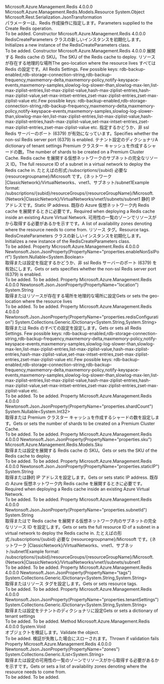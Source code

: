 <Type Name="RedisCreateParameters" FullName="Microsoft.Azure.Management.Redis.Models.RedisCreateParameters">
  <TypeSignature Language="C#" Value="public class RedisCreateParameters" />
  <TypeSignature Language="ILAsm" Value=".class public auto ansi beforefieldinit RedisCreateParameters extends System.Object" />
  <TypeSignature Language="DocId" Value="T:Microsoft.Azure.Management.Redis.Models.RedisCreateParameters" />
  <TypeSignature Language="VB.NET" Value="Public Class RedisCreateParameters" />
  <TypeSignature Language="F#" Value="type RedisCreateParameters = class" />
  <AssemblyInfo>
    <AssemblyName>Microsoft.Azure.Management.Redis</AssemblyName>
    <AssemblyVersion>4.0.0.0</AssemblyVersion>
  </AssemblyInfo>
  <Base>
    <BaseTypeName>Microsoft.Azure.Management.Redis.Models.Resource</BaseTypeName>
    <BaseTypeName FrameworkAlternate="azure-dotnet">System.Object</BaseTypeName>
  </Base>
  <Interfaces />
  <Attributes>
    <Attribute>
      <AttributeName>Microsoft.Rest.Serialization.JsonTransformation</AttributeName>
    </Attribute>
  </Attributes>
  <Docs>
    <summary>
            <span data-ttu-id="5e56a-101">パラメーターは、Redis 作成操作に指定します。</span><span class="sxs-lookup"><span data-stu-id="5e56a-101">Parameters supplied to the Create Redis operation.</span></span>
            </summary>
    <remarks>To be added.</remarks>
  </Docs>
  <Members>
    <Member MemberName=".ctor">
      <MemberSignature Language="C#" Value="public RedisCreateParameters ();" />
      <MemberSignature Language="ILAsm" Value=".method public hidebysig specialname rtspecialname instance void .ctor() cil managed" />
      <MemberSignature Language="DocId" Value="M:Microsoft.Azure.Management.Redis.Models.RedisCreateParameters.#ctor" />
      <MemberSignature Language="VB.NET" Value="Public Sub New ()" />
      <MemberType>Constructor</MemberType>
      <AssemblyInfo>
        <AssemblyName>Microsoft.Azure.Management.Redis</AssemblyName>
        <AssemblyVersion>4.0.0.0</AssemblyVersion>
      </AssemblyInfo>
      <Parameters />
      <Docs>
        <summary>
            <span data-ttu-id="5e56a-102">RedisCreateParameters クラスの新しいインスタンスを初期化します。</span><span class="sxs-lookup"><span data-stu-id="5e56a-102">Initializes a new instance of the RedisCreateParameters class.</span></span>
            </summary>
        <remarks>To be added.</remarks>
      </Docs>
    </Member>
    <Member MemberName=".ctor">
      <MemberSignature Language="C#" Value="public RedisCreateParameters (Microsoft.Azure.Management.Redis.Models.Sku sku, string location, System.Collections.Generic.IDictionary&lt;string,string&gt; redisConfiguration = null, Nullable&lt;bool&gt; enableNonSslPort = null, System.Collections.Generic.IDictionary&lt;string,string&gt; tenantSettings = null, Nullable&lt;int&gt; shardCount = null, string subnetId = null, string staticIP = null, System.Collections.Generic.IList&lt;string&gt; zones = null, System.Collections.Generic.IDictionary&lt;string,string&gt; tags = null);" />
      <MemberSignature Language="ILAsm" Value=".method public hidebysig specialname rtspecialname instance void .ctor(class Microsoft.Azure.Management.Redis.Models.Sku sku, string location, class System.Collections.Generic.IDictionary`2&lt;string, string&gt; redisConfiguration, valuetype System.Nullable`1&lt;bool&gt; enableNonSslPort, class System.Collections.Generic.IDictionary`2&lt;string, string&gt; tenantSettings, valuetype System.Nullable`1&lt;int32&gt; shardCount, string subnetId, string staticIP, class System.Collections.Generic.IList`1&lt;string&gt; zones, class System.Collections.Generic.IDictionary`2&lt;string, string&gt; tags) cil managed" />
      <MemberSignature Language="DocId" Value="M:Microsoft.Azure.Management.Redis.Models.RedisCreateParameters.#ctor(Microsoft.Azure.Management.Redis.Models.Sku,System.String,System.Collections.Generic.IDictionary{System.String,System.String},System.Nullable{System.Boolean},System.Collections.Generic.IDictionary{System.String,System.String},System.Nullable{System.Int32},System.String,System.String,System.Collections.Generic.IList{System.String},System.Collections.Generic.IDictionary{System.String,System.String})" />
      <MemberSignature Language="F#" Value="new Microsoft.Azure.Management.Redis.Models.RedisCreateParameters : Microsoft.Azure.Management.Redis.Models.Sku * string * System.Collections.Generic.IDictionary&lt;string, string&gt; * Nullable&lt;bool&gt; * System.Collections.Generic.IDictionary&lt;string, string&gt; * Nullable&lt;int&gt; * string * string * System.Collections.Generic.IList&lt;string&gt; * System.Collections.Generic.IDictionary&lt;string, string&gt; -&gt; Microsoft.Azure.Management.Redis.Models.RedisCreateParameters" Usage="new Microsoft.Azure.Management.Redis.Models.RedisCreateParameters (sku, location, redisConfiguration, enableNonSslPort, tenantSettings, shardCount, subnetId, staticIP, zones, tags)" />
      <MemberType>Constructor</MemberType>
      <AssemblyInfo>
        <AssemblyName>Microsoft.Azure.Management.Redis</AssemblyName>
        <AssemblyVersion>4.0.0.0</AssemblyVersion>
      </AssemblyInfo>
      <Parameters>
        <Parameter Name="sku" Type="Microsoft.Azure.Management.Redis.Models.Sku" />
        <Parameter Name="location" Type="System.String" />
        <Parameter Name="redisConfiguration" Type="System.Collections.Generic.IDictionary&lt;System.String,System.String&gt;" />
        <Parameter Name="enableNonSslPort" Type="System.Nullable&lt;System.Boolean&gt;" />
        <Parameter Name="tenantSettings" Type="System.Collections.Generic.IDictionary&lt;System.String,System.String&gt;" />
        <Parameter Name="shardCount" Type="System.Nullable&lt;System.Int32&gt;" />
        <Parameter Name="subnetId" Type="System.String" />
        <Parameter Name="staticIP" Type="System.String" />
        <Parameter Name="zones" Type="System.Collections.Generic.IList&lt;System.String&gt;" />
        <Parameter Name="tags" Type="System.Collections.Generic.IDictionary&lt;System.String,System.String&gt;" />
      </Parameters>
      <Docs>
        <param name="sku"><span data-ttu-id="5e56a-103">展開する Redis cache の SKU。</span><span class="sxs-lookup"><span data-stu-id="5e56a-103">The SKU of the Redis cache to deploy.</span></span></param>
        <param name="location"><span data-ttu-id="5e56a-104">リソースが存在する地理的な場所</span><span class="sxs-lookup"><span data-stu-id="5e56a-104">The geo-location where the resource lives</span></span></param>
        <param name="redisConfiguration"><span data-ttu-id="5e56a-105">すべては Redis の設定です。</span><span class="sxs-lookup"><span data-stu-id="5e56a-105">All Redis Settings.</span></span> <span data-ttu-id="5e56a-106">Few possible keys: rdb-backup-enabled,rdb-storage-connection-string,rdb-backup-frequency,maxmemory-delta,maxmemory-policy,notify-keyspace-events,maxmemory-samples,slowlog-log-slower-than,slowlog-max-len,list-max-ziplist-entries,list-max-ziplist-value,hash-max-ziplist-entries,hash-max-ziplist-value,set-max-intset-entries,zset-max-ziplist-entries,zset-max-ziplist-value etc.</span><span class="sxs-lookup"><span data-stu-id="5e56a-106">Few possible keys: rdb-backup-enabled,rdb-storage-connection-string,rdb-backup-frequency,maxmemory-delta,maxmemory-policy,notify-keyspace-events,maxmemory-samples,slowlog-log-slower-than,slowlog-max-len,list-max-ziplist-entries,list-max-ziplist-value,hash-max-ziplist-entries,hash-max-ziplist-value,set-max-intset-entries,zset-max-ziplist-entries,zset-max-ziplist-value etc.</span></span></param>
        <param name="enableNonSslPort"><span data-ttu-id="5e56a-107">指定するかどうか、非 ssl Redis サーバーのポート (6379) が有効になっています。</span><span class="sxs-lookup"><span data-stu-id="5e56a-107">Specifies whether the non-ssl Redis server port (6379) is enabled.</span></span></param>
        <param name="tenantSettings"><span data-ttu-id="5e56a-108">テナント設定のディクショナリ</span><span class="sxs-lookup"><span data-stu-id="5e56a-108">A dictionary of tenant settings</span></span></param>
        <param name="shardCount"><span data-ttu-id="5e56a-109">Premium クラスター キャッシュを作成するシャードの数。</span><span class="sxs-lookup"><span data-stu-id="5e56a-109">The number of shards to be created on a Premium Cluster Cache.</span></span></param>
        <param name="subnetId"><span data-ttu-id="5e56a-110">Redis cache を展開する仮想ネットワークのサブネットの完全なリソース ID。</span><span class="sxs-lookup"><span data-stu-id="5e56a-110">The full resource ID of a subnet in a virtual network to deploy the Redis cache in.</span></span> <span data-ttu-id="5e56a-111">たとえばの形式:/subscriptions/{subid} 必要な {resourcegroupname}/Microsoft です。{ネットワーク |ClassicNetwork}/VirtualNetworks、vnet1、サブネット/subnet1</span><span class="sxs-lookup"><span data-stu-id="5e56a-111">Example format: /subscriptions/{subid}/resourceGroups/{resourceGroupName}/Microsoft.{Network|ClassicNetwork}/VirtualNetworks/vnet1/subnets/subnet1</span></span></param>
        <param name="staticIP"><span data-ttu-id="5e56a-112">静的 IP アドレスです。</span><span class="sxs-lookup"><span data-stu-id="5e56a-112">Static IP address.</span></span> <span data-ttu-id="5e56a-113">既存の Azure 仮想ネットワーク内 Redis cache を展開するときに必要です。</span><span class="sxs-lookup"><span data-stu-id="5e56a-113">Required when deploying a Redis cache inside an existing Azure Virtual Network.</span></span></param>
        <param name="zones"><span data-ttu-id="5e56a-114">可用性の一覧のゾーンでリソースがから取得する必要があるかを示すです。</span><span class="sxs-lookup"><span data-stu-id="5e56a-114">A list of availability zones denoting where the resource needs to come from.</span></span></param>
        <param name="tags"><span data-ttu-id="5e56a-115">リソース タグ。</span><span class="sxs-lookup"><span data-stu-id="5e56a-115">Resource tags.</span></span></param>
        <summary>
            <span data-ttu-id="5e56a-116">RedisCreateParameters クラスの新しいインスタンスを初期化します。</span><span class="sxs-lookup"><span data-stu-id="5e56a-116">Initializes a new instance of the RedisCreateParameters class.</span></span>
            </summary>
        <remarks>To be added.</remarks>
      </Docs>
    </Member>
    <Member MemberName="EnableNonSslPort">
      <MemberSignature Language="C#" Value="public Nullable&lt;bool&gt; EnableNonSslPort { get; set; }" />
      <MemberSignature Language="ILAsm" Value=".property instance valuetype System.Nullable`1&lt;bool&gt; EnableNonSslPort" />
      <MemberSignature Language="DocId" Value="P:Microsoft.Azure.Management.Redis.Models.RedisCreateParameters.EnableNonSslPort" />
      <MemberSignature Language="VB.NET" Value="Public Property EnableNonSslPort As Nullable(Of Boolean)" />
      <MemberSignature Language="F#" Value="member this.EnableNonSslPort : Nullable&lt;bool&gt; with get, set" Usage="Microsoft.Azure.Management.Redis.Models.RedisCreateParameters.EnableNonSslPort" />
      <MemberType>Property</MemberType>
      <AssemblyInfo>
        <AssemblyName>Microsoft.Azure.Management.Redis</AssemblyName>
        <AssemblyVersion>4.0.0.0</AssemblyVersion>
      </AssemblyInfo>
      <Attributes>
        <Attribute>
          <AttributeName>Newtonsoft.Json.JsonProperty(PropertyName="properties.enableNonSslPort")</AttributeName>
        </Attribute>
      </Attributes>
      <ReturnValue>
        <ReturnType>System.Nullable&lt;System.Boolean&gt;</ReturnType>
      </ReturnValue>
      <Docs>
        <summary>
            <span data-ttu-id="5e56a-117">取得または設定を指定するかどうか、非 ssl Redis サーバーのポート (6379) を有効にします。</span><span class="sxs-lookup"><span data-stu-id="5e56a-117">Gets or sets specifies whether the non-ssl Redis server port (6379) is enabled.</span></span>
            </summary>
        <value>To be added.</value>
        <remarks>To be added.</remarks>
      </Docs>
    </Member>
    <Member MemberName="Location">
      <MemberSignature Language="C#" Value="public string Location { get; set; }" />
      <MemberSignature Language="ILAsm" Value=".property instance string Location" />
      <MemberSignature Language="DocId" Value="P:Microsoft.Azure.Management.Redis.Models.RedisCreateParameters.Location" />
      <MemberSignature Language="VB.NET" Value="Public Property Location As String" />
      <MemberSignature Language="F#" Value="member this.Location : string with get, set" Usage="Microsoft.Azure.Management.Redis.Models.RedisCreateParameters.Location" />
      <MemberType>Property</MemberType>
      <AssemblyInfo>
        <AssemblyName>Microsoft.Azure.Management.Redis</AssemblyName>
        <AssemblyVersion>4.0.0.0</AssemblyVersion>
      </AssemblyInfo>
      <Attributes>
        <Attribute>
          <AttributeName>Newtonsoft.Json.JsonProperty(PropertyName="location")</AttributeName>
        </Attribute>
      </Attributes>
      <ReturnValue>
        <ReturnType>System.String</ReturnType>
      </ReturnValue>
      <Docs>
        <summary>
            <span data-ttu-id="5e56a-118">取得またはリソースが存在する場所を地理的な場所に設定</span><span class="sxs-lookup"><span data-stu-id="5e56a-118">Gets or sets the geo-location where the resource lives</span></span>
            </summary>
        <value>To be added.</value>
        <remarks>To be added.</remarks>
      </Docs>
    </Member>
    <Member MemberName="RedisConfiguration">
      <MemberSignature Language="C#" Value="public System.Collections.Generic.IDictionary&lt;string,string&gt; RedisConfiguration { get; set; }" />
      <MemberSignature Language="ILAsm" Value=".property instance class System.Collections.Generic.IDictionary`2&lt;string, string&gt; RedisConfiguration" />
      <MemberSignature Language="DocId" Value="P:Microsoft.Azure.Management.Redis.Models.RedisCreateParameters.RedisConfiguration" />
      <MemberSignature Language="VB.NET" Value="Public Property RedisConfiguration As IDictionary(Of String, String)" />
      <MemberSignature Language="F#" Value="member this.RedisConfiguration : System.Collections.Generic.IDictionary&lt;string, string&gt; with get, set" Usage="Microsoft.Azure.Management.Redis.Models.RedisCreateParameters.RedisConfiguration" />
      <MemberType>Property</MemberType>
      <AssemblyInfo>
        <AssemblyName>Microsoft.Azure.Management.Redis</AssemblyName>
        <AssemblyVersion>4.0.0.0</AssemblyVersion>
      </AssemblyInfo>
      <Attributes>
        <Attribute>
          <AttributeName>Newtonsoft.Json.JsonProperty(PropertyName="properties.redisConfiguration")</AttributeName>
        </Attribute>
      </Attributes>
      <ReturnValue>
        <ReturnType>System.Collections.Generic.IDictionary&lt;System.String,System.String&gt;</ReturnType>
      </ReturnValue>
      <Docs>
        <summary>
            <span data-ttu-id="5e56a-119">取得または Redis のすべての設定を設定します。</span><span class="sxs-lookup"><span data-stu-id="5e56a-119">Gets or sets all Redis Settings.</span></span> <span data-ttu-id="5e56a-120">Few possible keys: rdb-backup-enabled,rdb-storage-connection-string,rdb-backup-frequency,maxmemory-delta,maxmemory-policy,notify-keyspace-events,maxmemory-samples,slowlog-log-slower-than,slowlog-max-len,list-max-ziplist-entries,list-max-ziplist-value,hash-max-ziplist-entries,hash-max-ziplist-value,set-max-intset-entries,zset-max-ziplist-entries,zset-max-ziplist-value etc.</span><span class="sxs-lookup"><span data-stu-id="5e56a-120">Few possible keys: rdb-backup-enabled,rdb-storage-connection-string,rdb-backup-frequency,maxmemory-delta,maxmemory-policy,notify-keyspace-events,maxmemory-samples,slowlog-log-slower-than,slowlog-max-len,list-max-ziplist-entries,list-max-ziplist-value,hash-max-ziplist-entries,hash-max-ziplist-value,set-max-intset-entries,zset-max-ziplist-entries,zset-max-ziplist-value etc.</span></span>
            </summary>
        <value>To be added.</value>
        <remarks>To be added.</remarks>
      </Docs>
    </Member>
    <Member MemberName="ShardCount">
      <MemberSignature Language="C#" Value="public Nullable&lt;int&gt; ShardCount { get; set; }" />
      <MemberSignature Language="ILAsm" Value=".property instance valuetype System.Nullable`1&lt;int32&gt; ShardCount" />
      <MemberSignature Language="DocId" Value="P:Microsoft.Azure.Management.Redis.Models.RedisCreateParameters.ShardCount" />
      <MemberSignature Language="VB.NET" Value="Public Property ShardCount As Nullable(Of Integer)" />
      <MemberSignature Language="F#" Value="member this.ShardCount : Nullable&lt;int&gt; with get, set" Usage="Microsoft.Azure.Management.Redis.Models.RedisCreateParameters.ShardCount" />
      <MemberType>Property</MemberType>
      <AssemblyInfo>
        <AssemblyName>Microsoft.Azure.Management.Redis</AssemblyName>
        <AssemblyVersion>4.0.0.0</AssemblyVersion>
      </AssemblyInfo>
      <Attributes>
        <Attribute>
          <AttributeName>Newtonsoft.Json.JsonProperty(PropertyName="properties.shardCount")</AttributeName>
        </Attribute>
      </Attributes>
      <ReturnValue>
        <ReturnType>System.Nullable&lt;System.Int32&gt;</ReturnType>
      </ReturnValue>
      <Docs>
        <summary>
            <span data-ttu-id="5e56a-121">取得または Premium クラスター キャッシュを作成するシャードの数を設定します。</span><span class="sxs-lookup"><span data-stu-id="5e56a-121">Gets or sets the number of shards to be created on a Premium Cluster Cache.</span></span>
            </summary>
        <value>To be added.</value>
        <remarks>To be added.</remarks>
      </Docs>
    </Member>
    <Member MemberName="Sku">
      <MemberSignature Language="C#" Value="public Microsoft.Azure.Management.Redis.Models.Sku Sku { get; set; }" />
      <MemberSignature Language="ILAsm" Value=".property instance class Microsoft.Azure.Management.Redis.Models.Sku Sku" />
      <MemberSignature Language="DocId" Value="P:Microsoft.Azure.Management.Redis.Models.RedisCreateParameters.Sku" />
      <MemberSignature Language="VB.NET" Value="Public Property Sku As Sku" />
      <MemberSignature Language="F#" Value="member this.Sku : Microsoft.Azure.Management.Redis.Models.Sku with get, set" Usage="Microsoft.Azure.Management.Redis.Models.RedisCreateParameters.Sku" />
      <MemberType>Property</MemberType>
      <AssemblyInfo>
        <AssemblyName>Microsoft.Azure.Management.Redis</AssemblyName>
        <AssemblyVersion>4.0.0.0</AssemblyVersion>
      </AssemblyInfo>
      <Attributes>
        <Attribute>
          <AttributeName>Newtonsoft.Json.JsonProperty(PropertyName="properties.sku")</AttributeName>
        </Attribute>
      </Attributes>
      <ReturnValue>
        <ReturnType>Microsoft.Azure.Management.Redis.Models.Sku</ReturnType>
      </ReturnValue>
      <Docs>
        <summary>
            <span data-ttu-id="5e56a-122">取得または設定を展開する Redis cache の SKU。</span><span class="sxs-lookup"><span data-stu-id="5e56a-122">Gets or sets the SKU of the Redis cache to deploy.</span></span>
            </summary>
        <value>To be added.</value>
        <remarks>To be added.</remarks>
      </Docs>
    </Member>
    <Member MemberName="StaticIP">
      <MemberSignature Language="C#" Value="public string StaticIP { get; set; }" />
      <MemberSignature Language="ILAsm" Value=".property instance string StaticIP" />
      <MemberSignature Language="DocId" Value="P:Microsoft.Azure.Management.Redis.Models.RedisCreateParameters.StaticIP" />
      <MemberSignature Language="VB.NET" Value="Public Property StaticIP As String" />
      <MemberSignature Language="F#" Value="member this.StaticIP : string with get, set" Usage="Microsoft.Azure.Management.Redis.Models.RedisCreateParameters.StaticIP" />
      <MemberType>Property</MemberType>
      <AssemblyInfo>
        <AssemblyName>Microsoft.Azure.Management.Redis</AssemblyName>
        <AssemblyVersion>4.0.0.0</AssemblyVersion>
      </AssemblyInfo>
      <Attributes>
        <Attribute>
          <AttributeName>Newtonsoft.Json.JsonProperty(PropertyName="properties.staticIP")</AttributeName>
        </Attribute>
      </Attributes>
      <ReturnValue>
        <ReturnType>System.String</ReturnType>
      </ReturnValue>
      <Docs>
        <summary>
            <span data-ttu-id="5e56a-123">取得または静的 IP アドレスを設定します。</span><span class="sxs-lookup"><span data-stu-id="5e56a-123">Gets or sets static IP address.</span></span> <span data-ttu-id="5e56a-124">既存の Azure 仮想ネットワーク内 Redis cache を展開するときに必要です。</span><span class="sxs-lookup"><span data-stu-id="5e56a-124">Required when deploying a Redis cache inside an existing Azure Virtual Network.</span></span>
            </summary>
        <value>To be added.</value>
        <remarks>To be added.</remarks>
      </Docs>
    </Member>
    <Member MemberName="SubnetId">
      <MemberSignature Language="C#" Value="public string SubnetId { get; set; }" />
      <MemberSignature Language="ILAsm" Value=".property instance string SubnetId" />
      <MemberSignature Language="DocId" Value="P:Microsoft.Azure.Management.Redis.Models.RedisCreateParameters.SubnetId" />
      <MemberSignature Language="VB.NET" Value="Public Property SubnetId As String" />
      <MemberSignature Language="F#" Value="member this.SubnetId : string with get, set" Usage="Microsoft.Azure.Management.Redis.Models.RedisCreateParameters.SubnetId" />
      <MemberType>Property</MemberType>
      <AssemblyInfo>
        <AssemblyName>Microsoft.Azure.Management.Redis</AssemblyName>
        <AssemblyVersion>4.0.0.0</AssemblyVersion>
      </AssemblyInfo>
      <Attributes>
        <Attribute>
          <AttributeName>Newtonsoft.Json.JsonProperty(PropertyName="properties.subnetId")</AttributeName>
        </Attribute>
      </Attributes>
      <ReturnValue>
        <ReturnType>System.String</ReturnType>
      </ReturnValue>
      <Docs>
        <summary>
            <span data-ttu-id="5e56a-125">取得またはで Redis cache を展開する仮想ネットワーク内のサブネットの完全なリソース ID を設定します。</span><span class="sxs-lookup"><span data-stu-id="5e56a-125">Gets or sets the full resource ID of a subnet in a virtual network to deploy the Redis cache in.</span></span> <span data-ttu-id="5e56a-126">たとえばの形式:/subscriptions/{subid} 必要な {resourcegroupname}/Microsoft です。{ネットワーク |ClassicNetwork}/VirtualNetworks、vnet1、サブネット/subnet1</span><span class="sxs-lookup"><span data-stu-id="5e56a-126">Example format: /subscriptions/{subid}/resourceGroups/{resourceGroupName}/Microsoft.{Network|ClassicNetwork}/VirtualNetworks/vnet1/subnets/subnet1</span></span>
            </summary>
        <value>To be added.</value>
        <remarks>To be added.</remarks>
      </Docs>
    </Member>
    <Member MemberName="Tags">
      <MemberSignature Language="C#" Value="public System.Collections.Generic.IDictionary&lt;string,string&gt; Tags { get; set; }" />
      <MemberSignature Language="ILAsm" Value=".property instance class System.Collections.Generic.IDictionary`2&lt;string, string&gt; Tags" />
      <MemberSignature Language="DocId" Value="P:Microsoft.Azure.Management.Redis.Models.RedisCreateParameters.Tags" />
      <MemberSignature Language="VB.NET" Value="Public Property Tags As IDictionary(Of String, String)" />
      <MemberSignature Language="F#" Value="member this.Tags : System.Collections.Generic.IDictionary&lt;string, string&gt; with get, set" Usage="Microsoft.Azure.Management.Redis.Models.RedisCreateParameters.Tags" />
      <MemberType>Property</MemberType>
      <AssemblyInfo>
        <AssemblyName>Microsoft.Azure.Management.Redis</AssemblyName>
        <AssemblyVersion>4.0.0.0</AssemblyVersion>
      </AssemblyInfo>
      <Attributes>
        <Attribute>
          <AttributeName>Newtonsoft.Json.JsonProperty(PropertyName="tags")</AttributeName>
        </Attribute>
      </Attributes>
      <ReturnValue>
        <ReturnType>System.Collections.Generic.IDictionary&lt;System.String,System.String&gt;</ReturnType>
      </ReturnValue>
      <Docs>
        <summary>
            <span data-ttu-id="5e56a-127">取得またはリソース タグを設定します。</span><span class="sxs-lookup"><span data-stu-id="5e56a-127">Gets or sets resource tags.</span></span>
            </summary>
        <value>To be added.</value>
        <remarks>To be added.</remarks>
      </Docs>
    </Member>
    <Member MemberName="TenantSettings">
      <MemberSignature Language="C#" Value="public System.Collections.Generic.IDictionary&lt;string,string&gt; TenantSettings { get; set; }" />
      <MemberSignature Language="ILAsm" Value=".property instance class System.Collections.Generic.IDictionary`2&lt;string, string&gt; TenantSettings" />
      <MemberSignature Language="DocId" Value="P:Microsoft.Azure.Management.Redis.Models.RedisCreateParameters.TenantSettings" />
      <MemberSignature Language="VB.NET" Value="Public Property TenantSettings As IDictionary(Of String, String)" />
      <MemberSignature Language="F#" Value="member this.TenantSettings : System.Collections.Generic.IDictionary&lt;string, string&gt; with get, set" Usage="Microsoft.Azure.Management.Redis.Models.RedisCreateParameters.TenantSettings" />
      <MemberType>Property</MemberType>
      <AssemblyInfo>
        <AssemblyName>Microsoft.Azure.Management.Redis</AssemblyName>
        <AssemblyVersion>4.0.0.0</AssemblyVersion>
      </AssemblyInfo>
      <Attributes>
        <Attribute>
          <AttributeName>Newtonsoft.Json.JsonProperty(PropertyName="properties.tenantSettings")</AttributeName>
        </Attribute>
      </Attributes>
      <ReturnValue>
        <ReturnType>System.Collections.Generic.IDictionary&lt;System.String,System.String&gt;</ReturnType>
      </ReturnValue>
      <Docs>
        <summary>
            <span data-ttu-id="5e56a-128">取得または設定をテナントのディクショナリに設定</span><span class="sxs-lookup"><span data-stu-id="5e56a-128">Gets or sets a dictionary of tenant settings</span></span>
            </summary>
        <value>To be added.</value>
        <remarks>To be added.</remarks>
      </Docs>
    </Member>
    <Member MemberName="Validate">
      <MemberSignature Language="C#" Value="public virtual void Validate ();" />
      <MemberSignature Language="ILAsm" Value=".method public hidebysig newslot virtual instance void Validate() cil managed" />
      <MemberSignature Language="DocId" Value="M:Microsoft.Azure.Management.Redis.Models.RedisCreateParameters.Validate" />
      <MemberSignature Language="VB.NET" Value="Public Overridable Sub Validate ()" />
      <MemberSignature Language="F#" Value="abstract member Validate : unit -&gt; unit&#xA;override this.Validate : unit -&gt; unit" Usage="redisCreateParameters.Validate " />
      <MemberType>Method</MemberType>
      <AssemblyInfo>
        <AssemblyName>Microsoft.Azure.Management.Redis</AssemblyName>
        <AssemblyVersion>4.0.0.0</AssemblyVersion>
      </AssemblyInfo>
      <ReturnValue>
        <ReturnType>System.Void</ReturnType>
      </ReturnValue>
      <Parameters />
      <Docs>
        <summary>
            <span data-ttu-id="5e56a-129">オブジェクトを検証します。</span><span class="sxs-lookup"><span data-stu-id="5e56a-129">Validate the object.</span></span>
            </summary>
        <remarks>To be added.</remarks>
        <exception cref="T:Microsoft.Rest.ValidationException">
            <span data-ttu-id="5e56a-130">検証が失敗した場合にスローされます。</span><span class="sxs-lookup"><span data-stu-id="5e56a-130">Thrown if validation fails</span></span>
            </exception>
      </Docs>
    </Member>
    <Member MemberName="Zones">
      <MemberSignature Language="C#" Value="public System.Collections.Generic.IList&lt;string&gt; Zones { get; set; }" />
      <MemberSignature Language="ILAsm" Value=".property instance class System.Collections.Generic.IList`1&lt;string&gt; Zones" />
      <MemberSignature Language="DocId" Value="P:Microsoft.Azure.Management.Redis.Models.RedisCreateParameters.Zones" />
      <MemberSignature Language="VB.NET" Value="Public Property Zones As IList(Of String)" />
      <MemberSignature Language="F#" Value="member this.Zones : System.Collections.Generic.IList&lt;string&gt; with get, set" Usage="Microsoft.Azure.Management.Redis.Models.RedisCreateParameters.Zones" />
      <MemberType>Property</MemberType>
      <AssemblyInfo>
        <AssemblyName>Microsoft.Azure.Management.Redis</AssemblyName>
        <AssemblyVersion>4.0.0.0</AssemblyVersion>
      </AssemblyInfo>
      <Attributes>
        <Attribute>
          <AttributeName>Newtonsoft.Json.JsonProperty(PropertyName="zones")</AttributeName>
        </Attribute>
      </Attributes>
      <ReturnValue>
        <ReturnType>System.Collections.Generic.IList&lt;System.String&gt;</ReturnType>
      </ReturnValue>
      <Docs>
        <summary>
            <span data-ttu-id="5e56a-131">取得または設定の可用性の一覧のゾーンでリソースがから取得する必要があるかを示すです。</span><span class="sxs-lookup"><span data-stu-id="5e56a-131">Gets or sets a list of availability zones denoting where the resource needs to come from.</span></span>
            </summary>
        <value>To be added.</value>
        <remarks>To be added.</remarks>
      </Docs>
    </Member>
  </Members>
</Type>
